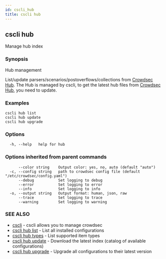 ```yaml
---
id: cscli_hub
title: cscli hub
---
```

## cscli hub

Manage hub index

### Synopsis

Hub management

List/update parsers/scenarios/postoverflows/collections from [Crowdsec Hub](https://hub.crowdsec.net).
The Hub is managed by cscli, to get the latest hub files from [Crowdsec Hub](https://hub.crowdsec.net), you need to update.

### Examples

```
cscli hub list
cscli hub update
cscli hub upgrade
```

### Options

```
  -h, --help   help for hub
```

### Options inherited from parent commands

```
      --color string    Output color: yes, no, auto (default "auto")
  -c, --config string   path to crowdsec config file (default "/etc/crowdsec/config.yaml")
      --debug           Set logging to debug
      --error           Set logging to error
      --info            Set logging to info
  -o, --output string   Output format: human, json, raw
      --trace           Set logging to trace
      --warning         Set logging to warning
```

### SEE ALSO

* [cscli](/cscli/cscli.md)	 - cscli allows you to manage crowdsec
* [cscli hub list](/cscli/cscli_hub_list.md)	 - List all installed configurations
* [cscli hub types](/cscli/cscli_hub_types.md)	 - List supported item types
* [cscli hub update](/cscli/cscli_hub_update.md)	 - Download the latest index (catalog of available configurations)
* [cscli hub upgrade](/cscli/cscli_hub_upgrade.md)	 - Upgrade all configurations to their latest version

